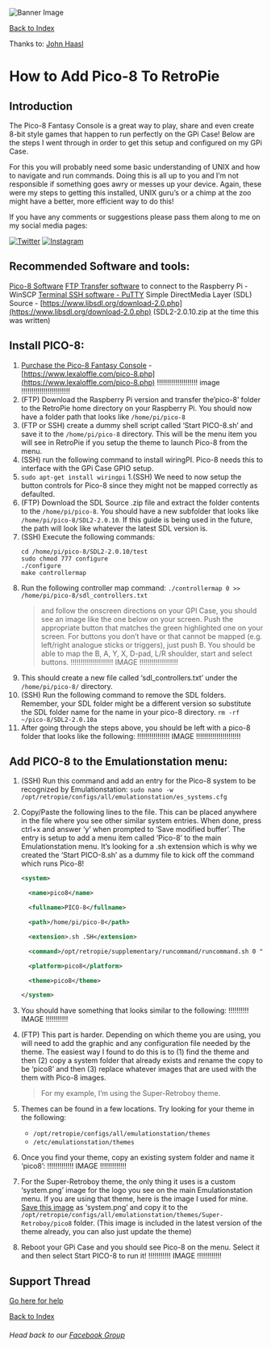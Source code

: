 ![Banner Image](https://sinisterspatula.github.io/RetroflagGpiGuides/images/GuidesBanner.png)

[Back to Index](https://sinisterspatula.github.io/RetroflagGpiGuides/)

Thanks to: [John Haasl](https://www.facebook.com/jhaasl)

# How to Add Pico-8 To RetroPie

## Introduction

The Pico-8 Fantasy Console is a great way to play, share and even create 8-bit style games that happen to run perfectly on the GPi Case!  Below are the steps I went through in order to get this setup and configured on my GPi Case.  

For this you will probably need some basic understanding of UNIX and how to navigate and run commands.  Doing this is all up to you and I’m not responsible if something goes awry or messes up your device.  Again, these were my steps to getting this installed, UNIX guru’s or a chimp at the zoo might have a better, more efficient way to do this!

If you have any comments or suggestions please pass them along to me on my social media pages:

[![Twitter](https://SinisterSpatula.github.io/RetroflagGpiGuides/images/Twitter.png)](https://twitter.com/MicroByter)
[![Instagram](https://SinisterSpatula.github.io/RetroflagGpiGuides/images/Instagram.png)](https://www.instagram.com/microbyter/)

## Recommended Software and tools:

[Pico-8 Software](https://www.lexaloffle.com/pico-8.php)
[FTP Transfer software](https://winscp.net/eng/download.php) to connect to the Raspberry Pi - WinSCP
[Terminal SSH software - PuTTY](https://www.chiark.greenend.org.uk/~sgtatham/putty/latest.html)
Simple DirectMedia Layer (SDL) Source - [https://www.libsdl.org/download-2.0.php](https://www.libsdl.org/download-2.0.php)  (SDL2-2.0.10.zip at the time this was written)


## Install PICO-8:

1. [Purchase the Pico-8 Fantasy Console](https://www.lexaloffle.com/pico-8.php) - [https://www.lexaloffle.com/pico-8.php](https://www.lexaloffle.com/pico-8.php) !!!!!!!!!!!!!!!!!!!! image !!!!!!!!!!!!!!!!!!!!!!!!
1. (FTP) Download the Raspberry Pi version and transfer the’pico-8’ folder to the RetroPie home directory on your Raspberry Pi. You should now have a folder path that looks like `/home/pi/pico-8`
1. (FTP or SSH) create a dummy shell script called ‘Start PICO-8.sh’ and save it to the `/home/pi/pico-8` directory.  This will be the menu item you will see in RetroPie if you setup the theme to launch Pico-8 from the menu.
1. (SSH) run the following command to install  wiringPI.  Pico-8 needs this to interface with the GPi Case GPIO setup.
  1.  `sudo apt-get install wiringpi`
1.(SSH) We need to now setup the button controls for Pico-8 since they might not be mapped correctly as defaulted.
1. (FTP) Download the SDL Source .zip file and extract the folder contents to the `/home/pi/pico-8`.  You should have a new subfolder that looks like `/home/pi/pico-8/SDL2-2.0.10`.  If this guide is being used in the future, the path will look like whatever the latest SDL version is.
1. (SSH) Execute the following commands: 
    ```shell
    cd /home/pi/pico-8/SDL2-2.0.10/test
    sudo chmod 777 configure
    ./configure
    make controllermap
    ```
1. Run the following controller map command:
    `./controllermap 0 >>  /home/pi/pico-8/sdl_controllers.txt`
    > and follow the onscreen directions on your GPI Case, you should see an image like the one below on your screen.  Push the appropriate button that matches the green highlighted one on your screen. For buttons you don’t have or that cannot be mapped (e.g. left/right analogue sticks or triggers), just push B.  You should be able to map the B, A, Y, X, D-pad, L/R shoulder, start and select buttons.
  !!!!!!!!!!!!!!!!!!!!! IMAGE !!!!!!!!!!!!!!!!!!!
1. This should create a new file called ‘sdl_controllers.txt’ under the `/home/pi/pico-8/` directory.
1. (SSH) Run the following command to remove the SDL folders.  Remember, your SDL folder might be a different version so substitute the SDL folder name for the name in your pico-8 directory.
    `rm -rf ~/pico-8/SDL2-2.0.10a`
1. After going through the steps above, you should be left with a pico-8 folder that looks like the following:
    !!!!!!!!!!!!!!!! IMAGE !!!!!!!!!!!!!!!!!!!!!!

## Add PICO-8 to the Emulationstation menu:

1. (SSH) Run this command and add an entry for the Pico-8 system to be recognized by Emulationstation:
    `sudo nano -w /opt/retropie/configs/all/emulationstation/es_systems.cfg`
1. Copy/Paste the following lines to the file.  This can be placed anywhere in the file where you see other similar system entries.  When done, press ctrl+x and answer ‘y’ when prompted to ‘Save modified buffer’.
The entry is setup to add a menu item called ‘Pico-8’ to the main Emulationstation menu.  It’s looking for a .sh extension which is why we created the ‘Start PICO-8.sh’ as a dummy file to kick off the command which runs Pico-8!
    ```xml
    <system>

      <name>pico8</name>

      <fullname>PICO-8</fullname>

      <path>/home/pi/pico-8</path>

      <extension>.sh .SH</extension>

      <command>/opt/retropie/supplementary/runcommand/runcommand.sh 0 "/home/pi/pico-8/pico8 -splore"</command>

      <platform>pico8</platform>

      <theme>pico8</theme>

    </system>
    ```
1. You should have something that looks similar to the following:
    !!!!!!!!!! IMAGE !!!!!!!!!!!
1. (FTP) This part is harder.  Depending on which theme you are using, you will need to add the graphic and any configuration file needed by the theme.  The easiest way I found to do this is to (1) find the theme and then (2) copy a system folder that already exists and rename the copy to be ‘pico8’ and then (3) replace whatever images that are used with the them with Pico-8 images.  

    > For my example, I’m using the Super-Retroboy theme.

1. Themes can be found in a few locations.  Try looking for your theme in the following:
    * `/opt/retropie/configs/all/emulationstation/themes`
    * `/etc/emulationstation/themes`
1. Once you find your theme, copy an existing system folder and name it ‘pico8’:
    !!!!!!!!!!!!! IMAGE !!!!!!!!!!!!!
1. For the Super-Retroboy theme, the only thing it uses is a custom ‘system.png’ image for the logo you see on the main Emulationstation menu.  If you are using that theme, here is the image I used for mine.  [Save this image](https://github.com/KALEL1981/es-theme-Super-Retroboy/raw/master/pico8/system.png) as ‘system.png’ and copy it to the `/opt/retropie/configs/all/emulationstation/themes/Super-Retroboy/pico8` folder. (This image is included in the latest version of the theme already, you can also just update the theme)
1. Reboot your GPi Case and you should see Pico-8 on the menu.  Select it and then select Start PICO-8 to run it!
    !!!!!!!!!!! IMAGE !!!!!!!!!!!!



## Support Thread
[Go here for help](https://www.facebook.com/groups/401660300458844/permalink/433343923957148/)

[Back to Index](https://sinisterspatula.github.io/RetroflagGpiGuides/)

###### Head back to our [Facebook Group](https://www.facebook.com/groups/401660300458844/)
